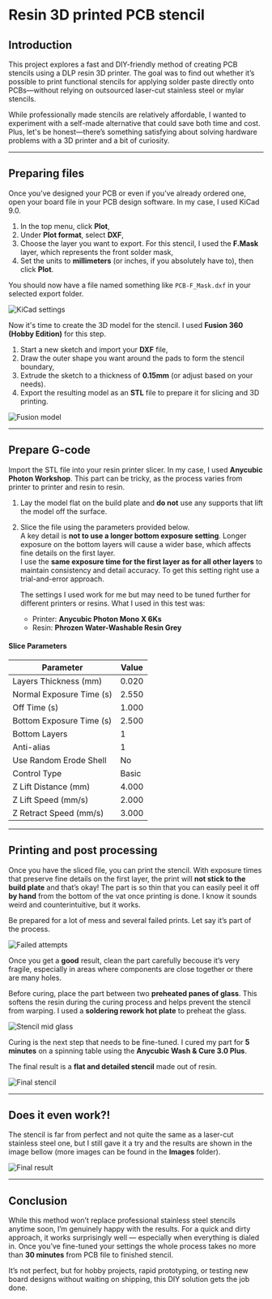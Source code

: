 # Resin 3D printed PCB stencil

## Introduction

This project explores a fast and DIY-friendly method of creating PCB stencils using a DLP resin 3D printer. The goal was to find out whether it’s possible to print functional stencils for applying solder paste directly onto PCBs—without relying on outsourced laser-cut stainless steel or mylar stencils.

While professionally made stencils are relatively affordable, I wanted to experiment with a self-made alternative that could save both time and cost. Plus, let's be honest—there’s something satisfying about solving hardware problems with a 3D printer and a bit of curiosity.

---

## Preparing files

Once you’ve designed your PCB or even if you’ve already ordered one, open your board file in your PCB design software. In my case, I used KiCad 9.0.

1. In the top menu, click **Plot**,
2. Under **Plot format**, select **DXF**,
3. Choose the layer you want to export. For this stencil, I used the **F.Mask** layer, which represents the front solder mask,
4. Set the units to **millimeters** (or inches, if you absolutely have to), then click **Plot**.

You should now have a file named something like `PCB-F_Mask.dxf` in your selected export folder.

![KiCad settings](https://github.com/TilenTinta/Resin_printed_PCB_stencil/blob/main/Images/KiCad_settings.PNG)

Now it's time to create the 3D model for the stencil. I used **Fusion 360 (Hobby Edition)** for this step.

1. Start a new sketch and import your **DXF** file,
2. Draw the outer shape you want around the pads to form the stencil boundary,
3. Extrude the sketch to a thickness of **0.15mm** (or adjust based on your needs).
4. Export the resulting model as an **STL** file to prepare it for slicing and 3D printing.

![Fusion model](https://github.com/TilenTinta/Resin_printed_PCB_stencil/blob/main/Images/3D_model_0.15mm.PNG)

---

## Prepare G-code

Import the STL file into your resin printer slicer. In my case, I used **Anycubic Photon Workshop**. This part can be tricky, as the process varies from printer to printer and resin to resin.

1. Lay the model flat on the build plate and **do not** use any supports that lift the model off the surface.
2. Slice the file using the parameters provided below.  
A key detail is **not to use a longer bottom exposure setting**. Longer exposure on the bottom layers will cause a wider base, which affects fine details on the first layer.  
I use the **same exposure time for the first layer as for all other layers** to maintain consistency and detail accuracy. To get this setting right use a trial-and-error approach. 

    The settings I used work for me but may need to be tuned further for different printers or resins. What I used in this test was:
    - Printer: **Anycubic Photon Mono X 6Ks**
    - Resin: **Phrozen Water-Washable Resin Grey**

#### Slice Parameters

| Parameter                 | Value     |
|---------------------------|-----------|
| Layers Thickness (mm)     | 0.020     |
| Normal Exposure Time (s)  | 2.550     |
| Off Time (s)              | 1.000     |
| Bottom Exposure Time (s)  | 2.500     |
| Bottom Layers             | 1         |
| Anti-alias                | 1         |
| Use Random Erode Shell    | No        |
| Control Type              | Basic     |
| Z Lift Distance (mm)      | 4.000     |
| Z Lift Speed (mm/s)       | 2.000     |
| Z Retract Speed (mm/s)    | 3.000     |

---

## Printing and post processing

Once you have the sliced file, you can print the stencil. With exposure times that preserve fine details on the first layer, the print will **not stick to the build plate** and that’s okay! The part is so thin that you can easily peel it off **by hand** from the bottom of the vat once printing is done. I know it sounds weird and counterintuitive, but it works.

Be prepared for a lot of mess and several failed prints. Let say it’s part of the process.

![Failed attempts](https://github.com/TilenTinta/Resin_printed_PCB_stencil/blob/main/Images/PXL_20250601_204526796.jpg)

Once you get a **good** result, clean the part carefully becouse it’s very fragile, especially in areas where components are close together or there are many holes.

Before curing, place the part between two **preheated panes of glass**. This softens the resin during the curing process and helps prevent the stencil from warping. I used a **soldering rework hot plate** to preheat the glass.

![Stencil mid glass](https://github.com/TilenTinta/Resin_printed_PCB_stencil/blob/main/Images/PXL_20250601_203711483.jpg)

Curing is the next step that needs to be fine-tuned. I cured my part for **5 minutes** on a spinning table using the **Anycubic Wash & Cure 3.0 Plus**.

The final result is a **flat and detailed stencil** made out of resin.

![Final stencil](https://github.com/TilenTinta/Resin_printed_PCB_stencil/blob/main/Images/PXL_20250601_203752330.jpg)

---

## Does it even work?!

The stencil is far from perfect and not quite the same as a laser-cut stainless steel one, but I still gave it a try and the results are shown in the image bellow (more images can be found in the **Images** folder).

![Final result](https://github.com/TilenTinta/Resin_printed_PCB_stencil/blob/main/Images/PXL_20250601_204357867.jpg)


---

## Conclusion

While this method won’t replace professional stainless steel stencils anytime soon, I’m genuinely happy with the results. For a quick and dirty approach, it works surprisingly well — especially when everything is dialed in. Once you’ve fine-tuned your settings the whole process takes no more than **30 minutes** from PCB file to finished stencil.

It’s not perfect, but for hobby projects, rapid prototyping, or testing new board designs without waiting on shipping, this DIY solution gets the job done.
